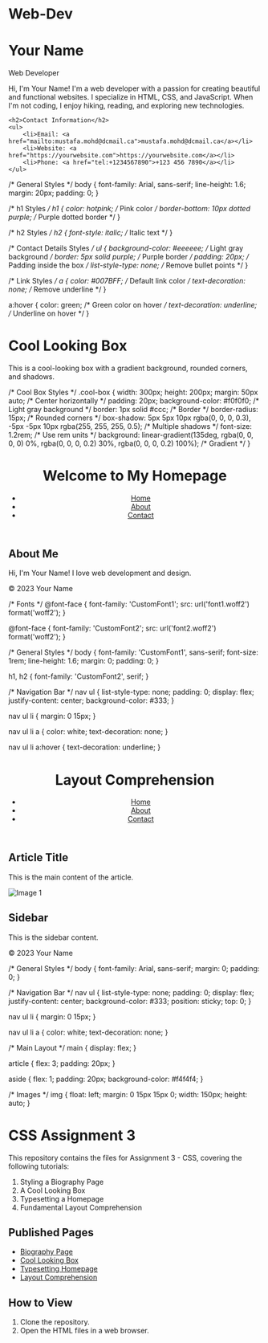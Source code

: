 # Web-Dev

<!DOCTYPE html>
<html lang="en">
<head>
    <meta charset="utf-8">
    <title>Your Name - Biography</title>
    <link rel="stylesheet" href="styles.css">
</head>
<body>
    <h1>Your Name</h1>
    <div class="job-title">Web Developer</div>
    <p>
        Hi, I'm Your Name! I'm a web developer with a passion for creating beautiful and functional websites. 
        I specialize in HTML, CSS, and JavaScript. When I'm not coding, I enjoy hiking, reading, and exploring new technologies.
    </p>

    <h2>Contact Information</h2>
    <ul>
        <li>Email: <a href="mailto:mustafa.mohd@dcmail.ca">mustafa.mohd@dcmail.ca</a></li>
        <li>Website: <a href="https://yourwebsite.com">https://yourwebsite.com</a></li>
        <li>Phone: <a href="tel:+1234567890">+123 456 7890</a></li>
    </ul>
</body>
</html>
/* General Styles */
body {
    font-family: Arial, sans-serif;
    line-height: 1.6;
    margin: 20px;
    padding: 0;
}

/* h1 Styles */
h1 {
    color: hotpink; /* Pink color */
    border-bottom: 10px dotted purple; /* Purple dotted border */
}

/* h2 Styles */
h2 {
    font-style: italic; /* Italic text */
}

/* Contact Details Styles */
ul {
    background-color: #eeeeee; /* Light gray background */
    border: 5px solid purple; /* Purple border */
    padding: 20px; /* Padding inside the box */
    list-style-type: none; /* Remove bullet points */
}

/* Link Styles */
a {
    color: #007BFF; /* Default link color */
    text-decoration: none; /* Remove underline */
}

a:hover {
    color: green; /* Green color on hover */
    text-decoration: underline; /* Underline on hover */
}

<!DOCTYPE html>
<html lang="en">
<head>
    <meta charset="utf-8">
    <title>Cool Looking Box</title>
    <link rel="stylesheet" href="cool-box.css">
</head>
<body>
    <div class="cool-box">
        <h1>Cool Looking Box</h1>
        <p>This is a cool-looking box with a gradient background, rounded corners, and shadows.</p>
    </div>
</body>
</html>
/* Cool Box Styles */
.cool-box {
    width: 300px;
    height: 200px;
    margin: 50px auto; /* Center horizontally */
    padding: 20px;
    background-color: #f0f0f0; /* Light gray background */
    border: 1px solid #ccc; /* Border */
    border-radius: 15px; /* Rounded corners */
    box-shadow: 5px 5px 10px rgba(0, 0, 0, 0.3), -5px -5px 10px rgba(255, 255, 255, 0.5); /* Multiple shadows */
    font-size: 1.2rem; /* Use rem units */
    background: linear-gradient(135deg, rgba(0, 0, 0, 0) 0%, rgba(0, 0, 0, 0.2) 30%, rgba(0, 0, 0, 0.2) 100%); /* Gradient */
}
<!DOCTYPE html>
<html lang="en">
<head>
    <meta charset="utf-8">
    <title>Typesetting Homepage</title>
    <link rel="stylesheet" href="typesetting.css">
</head>
<body>
    <header>
        <h1>Welcome to My Homepage</h1>
        <nav>
            <ul>
                <li><a href="#">Home</a></li>
                <li><a href="#">About</a></li>
                <li><a href="#">Contact</a></li>
            </ul>
        </nav>
    </header>
    <main>
        <article>
            <h2>About Me</h2>
            <p>Hi, I'm Your Name! I love web development and design.</p>
        </article>
    </main>
    <footer>
        <p>&copy; 2023 Your Name</p>
    </footer>
</body>
</html>
/* Fonts */
@font-face {
    font-family: 'CustomFont1';
    src: url('font1.woff2') format('woff2');
}

@font-face {
    font-family: 'CustomFont2';
    src: url('font2.woff2') format('woff2');
}

/* General Styles */
body {
    font-family: 'CustomFont1', sans-serif;
    font-size: 1rem;
    line-height: 1.6;
    margin: 0;
    padding: 0;
}

h1, h2 {
    font-family: 'CustomFont2', serif;
}

/* Navigation Bar */
nav ul {
    list-style-type: none;
    padding: 0;
    display: flex;
    justify-content: center;
    background-color: #333;
}

nav ul li {
    margin: 0 15px;
}

nav ul li a {
    color: white;
    text-decoration: none;
}

nav ul li a:hover {
    text-decoration: underline;
}
<!DOCTYPE html>
<html lang="en">
<head>
    <meta charset="utf-8">
    <title>Layout Comprehension</title>
    <link rel="stylesheet" href="layout.css">
</head>
<body>
    <header>
        <h1>Layout Comprehension</h1>
        <nav>
            <ul>
                <li><a href="#">Home</a></li>
                <li><a href="#">About</a></li>
                <li><a href="#">Contact</a></li>
            </ul>
        </nav>
    </header>
    <main>
        <article>
            <h2>Article Title</h2>
            <p>This is the main content of the article.</p>
            <img src="image1.jpg" alt="Image 1">
        </article>
        <aside>
            <h2>Sidebar</h2>
            <p>This is the sidebar content.</p>
        </aside>
    </main>
    <footer>
        <p>&copy; 2023 Your Name</p>
    </footer>
</body>
</html>
/* General Styles */
body {
    font-family: Arial, sans-serif;
    margin: 0;
    padding: 0;
}

/* Navigation Bar */
nav ul {
    list-style-type: none;
    padding: 0;
    display: flex;
    justify-content: center;
    background-color: #333;
    position: sticky;
    top: 0;
}

nav ul li {
    margin: 0 15px;
}

nav ul li a {
    color: white;
    text-decoration: none;
}

/* Main Layout */
main {
    display: flex;
}

article {
    flex: 3;
    padding: 20px;
}

aside {
    flex: 1;
    padding: 20px;
    background-color: #f4f4f4;
}

/* Images */
img {
    float: left;
    margin: 0 15px 15px 0;
    width: 150px;
    height: auto;
}
# CSS Assignment 3

This repository contains the files for Assignment 3 - CSS, covering the following tutorials:
1. Styling a Biography Page
2. A Cool Looking Box
3. Typesetting a Homepage
4. Fundamental Layout Comprehension

## Published Pages
- [Biography Page](https://your-username.github.io/CSS-Assignment-3/biography.html)
- [Cool Looking Box](https://your-username.github.io/CSS-Assignment-3/cool-box.html)
- [Typesetting Homepage](https://your-username.github.io/CSS-Assignment-3/typesetting.html)
- [Layout Comprehension](https://your-username.github.io/CSS-Assignment-3/layout.html)

## How to View
1. Clone the repository.
2. Open the HTML files in a web browser.
